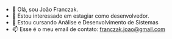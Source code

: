 - 👋 Olá, sou João Franczak.
- 👀 Estou interessado em estagiar como desenvolvedor.
- 🌱 Estou cursando Análise e Desenvolvimento de Sistemas
- 📫 Esse é o meu email de contato: franczak.joao@gmail.com

<!---
jfranczak3/jfranczak3 is a ✨ special ✨ repository because its `README.md` (this file) appears on your GitHub profile.
You can click the Preview link to take a look at your changes.
--->
